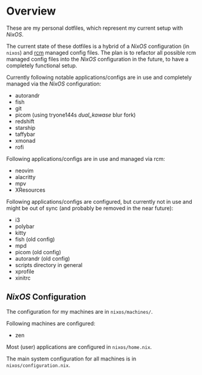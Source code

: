 # Overview

These are my personal dotfiles, which represent my current setup with *NixOS*.

The current state of these dotfiles is a hybrid of a *NixOS* configuration (in `nixos`) and [rcm](https://github.com/thoughtbot/rcm) managed config files.
The plan is to refactor all possible rcm managed config files into the *NixOS* configuration in the future, to have a completely functional setup.

Currently following notable applications/configs are in use and completely managed via the *NixOS* configuration:

* autorandr
* fish
* git
* picom (using tryone144s *dual_kawase* blur fork)
* redshift
* starship
* taffybar
* xmonad
* rofi

Following applications/configs are in use and managed via rcm:

* neovim
* alacritty
* mpv
* XResources

Following applications/configs are configured, but currently not in use and might be out of sync (and probably be removed in the near future):

* i3
* polybar
* kitty
* fish (old config)
* mpd
* picom (old config)
* autorandr (old config)
* scripts directory in general
* xprofile
* xinitrc

## *NixOS* Configuration

The configuration for my machines are in `nixos/machines/`.

Following machines are configured:

* zen

Most (user) applications are configured in `nixos/home.nix`.

The main system configuration for all machines is in `nixos/configuration.nix`.
